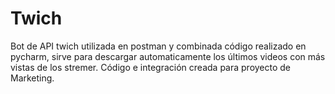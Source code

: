 # Twich
Bot de API twich utilizada en postman y combinada código realizado en pycharm, sirve para descargar automaticamente los últimos videos con más vistas de los stremer. 
Código e integración creada para proyecto de Marketing.
